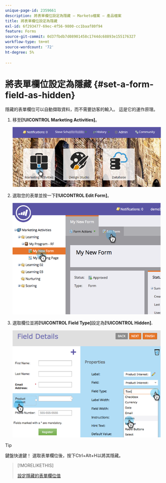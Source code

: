 ```yaml
---
unique-page-id: 2359661
description: 將表單欄位設定為隱藏 — Marketo檔案 — 產品檔案
title: 將表單欄位設定為隱藏
exl-id: 6f293477-69ec-4f56-9800-cc1baaf80f94
feature: Forms
source-git-commit: 0d37fbdb7d08901458c1744dc68893e155176327
workflow-type: tm+mt
source-wordcount: '72'
ht-degree: 5%

---
```


# 將表單欄位設定為隱藏 {#set-a-form-field-as-hidden}

隱藏的表單欄位可以自動擷取資料，而不需要訪客的輸入。 這是它的運作原理。

1. 移至&#x200B;**[!UICONTROL Marketing Activities]**。

   ![](assets/login-marketing-activities-3.png)

1. 選取您的表單並按一下&#x200B;**[!UICONTROL Edit Form]**。

   ![](assets/image2014-9-15-12-3a58-3a47.png)

1. 選取欄位並將&#x200B;**[!UICONTROL Field Type]**&#x200B;設定為&#x200B;**[!UICONTROL Hidden].**

   ![](assets/image2014-9-15-12-3a58-3a56.png)

>[!TIP]
>
>鍵盤快速鍵！ 選取表單欄位後，按下Ctrl+Alt+H以將其隱藏。

>[!MORELIKETHIS]
>
>[設定隱藏的表單欄位值](/help/marketo/product-docs/demand-generation/forms/form-fields/set-a-hidden-form-field-value.md)
